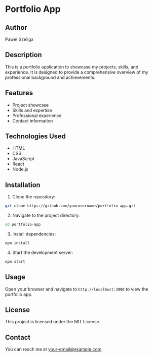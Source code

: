 # Portfolio App

## Author
Paweł Szeliga

## Description
This is a portfolio application to showcase my projects, skills, and experience. It is designed to provide a comprehensive overview of my professional background and achievements.

## Features
- Project showcase
- Skills and expertise
- Professional experience
- Contact information

## Technologies Used
- HTML
- CSS
- JavaScript
- React
- Node.js

## Installation
1. Clone the repository:
  ```bash
  git clone https://github.com/yourusername/portfolio-app.git
  ```
2. Navigate to the project directory:
  ```bash
  cd portfolio-app
  ```
3. Install dependencies:
  ```bash
  npm install
  ```
4. Start the development server:
  ```bash
  npm start
  ```

## Usage
Open your browser and navigate to `http://localhost:3000` to view the portfolio app.

## License
This project is licensed under the MIT License.

## Contact
You can reach me at [your-email@example.com](mailto:your-email@example.com).

